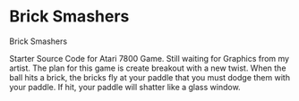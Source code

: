 # Brick Smashers  
Brick Smashers  

Starter Source Code for Atari 7800 Game. Still waiting for Graphics from my artist. The plan for this game is create breakout with a new twist. When the ball hits a brick, the bricks fly at your paddle that you must dodge them with your paddle. If hit, your paddle will shatter like a glass window.
